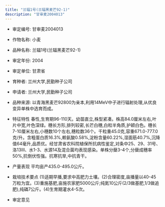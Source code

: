 ```yaml
---
title: "兰辐1号(兰辐黑麦芒92-1)"
description: "甘审麦2004013"
---
```

* 审定编号:  甘审麦2004013

*  作物名称:  小麦

*  品种名称:  兰辐1号(兰辐黑麦芒92-1)

*  审定年份:  2004

*  审定单位:  甘肃省

* 育种者:  兰州大学,民勤种子公司

*  申请者:  兰州大学,民勤种子公司

*  品种来源:  以青海黑麦芒92800为亲本,利用14MeV中子进行辐射处理,从优良变异单株中选育而成。

*  特征特性
春性,生育期96-110天。幼苗直立,株型紧凑。株高84.0厘米左右,叶片中宽,叶色深绿。穗长方形,排列较密,长芒白穗,白粒半角质,护颖白色。穗长7-10厘米左右,小穗数10个左右,穗粒数36个。千粒重45.0克,容重671.0-777.0克/升。含粗蛋白质16.3%,赖氨酸0.58%,淀粉含量60.22%,湿面筋40.7%,沉降值64毫升,品质优。经甘肃省农科院植保所抗病性鉴定,对条中25、29、31号、洛13Ⅲ、水1-3、水源14及混合菌均表现感染。单株分蘖3-4个,分蘖成穗率50%,抗倒伏性强。抗寒抗旱,中抗青干。

*  产量表现
平均亩产435.0-495.0公斤。

*  栽培技术要点
(1)适期早播,要求中高肥力土壤。(2)合理密度,亩播量以40-45万粒为宜。(3)重施基肥,亩施农家肥5000公斤;纯氮10公斤(2/3做基肥,1/3做追肥),纯磷7公斤。(4)生育期灌水4-5次。

*  审定意见


